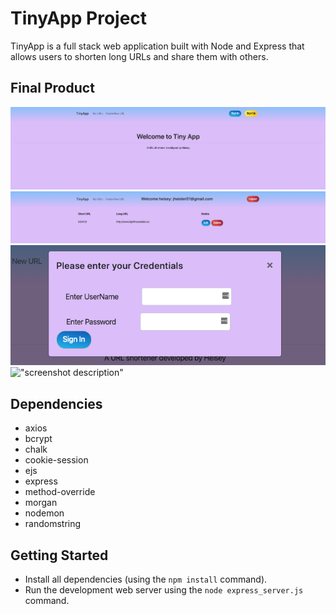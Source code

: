 # TinyApp Project
TinyApp is a full stack web application built with Node and Express that allows users to shorten long URLs and share them with others.
## Final Product
!["screenshot description"](https://github.com/Heisey/tiny_app/blob/master/docs/Screen%20Shot%202020-04-19%20at%203.45.55%20PM.png)
!["screenshot description"](https://github.com/Heisey/tiny_app/blob/master/docs/Screen%20Shot%202020-04-19%20at%203.47.09%20PM.png)
!["screenshot description"](https://github.com/Heisey/tiny_app/blob/master/docs/Screen%20Shot%202020-04-19%20at%203.46.19%20PM.png)
!["screenshot description"](https://github.com/Heisey/tiny_app/blob/master/docs/Screen%20Shot%202020-04-19%20at%203.47.38%20PM.pnghttps://github.com/Heisey/tiny_app/blob/)
## Dependencies
- axios
- bcrypt
- chalk
- cookie-session
- ejs
- express
- method-override
- morgan
- nodemon
- randomstring
## Getting Started
- Install all dependencies (using the `npm install` command).
- Run the development web server using the `node express_server.js` command.
